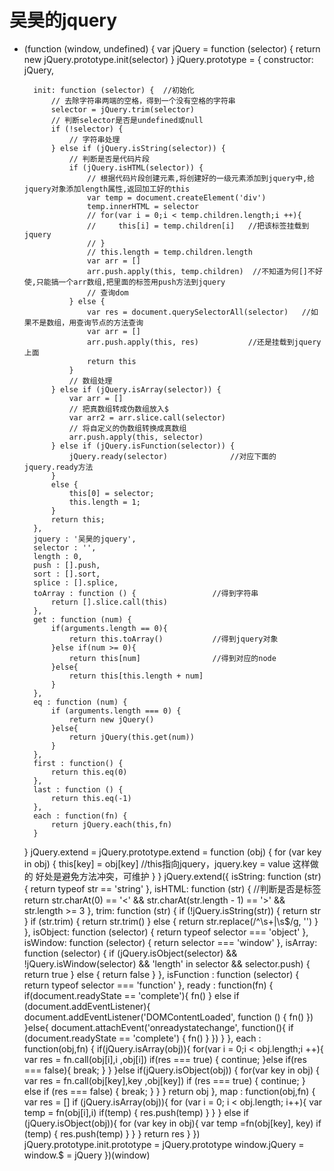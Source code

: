 # 吴昊的jquery

* 
    (function (window, undefined) {
    var jQuery = function (selector) {
        return new jQuery.prototype.init(selector)
    }
    jQuery.prototype = {
        constructor: jQuery,
        
        init: function (selector) {  //初始化
            // 去除字符串两端的空格，得到一个没有空格的字符串
            selector = jQuery.trim(selector)
            // 判断selector是否是undefined或null
            if (!selector) {
                // 字符串处理
            } else if (jQuery.isString(selector)) {
                // 判断是否是代码片段
                if (jQuery.isHTML(selector)) {
                    // 根据代码片段创建元素,将创建好的一级元素添加到jquery中,给jquery对象添加length属性,返回加工好的this
                    var temp = document.createElement('div')
                    temp.innerHTML = selector
                    // for(var i = 0;i < temp.children.length;i ++){
                    //     this[i] = temp.children[i]   //把该标签挂载到jquery
                    // }
                    // this.length = temp.children.length
                    var arr = []
                    arr.push.apply(this, temp.children)  //不知道为何[]不好使,只能搞一个arr数组,把里面的标签用push方法到jquery
                    // 查询dom
                } else {
                    var res = document.querySelectorAll(selector)   //如果不是数组，用查询节点的方法查询
                    var arr = []
                    arr.push.apply(this, res)           //还是挂载到jquery上面
                    return this
                }
                // 数组处理
            } else if (jQuery.isArray(selector)) {
                var arr = []
                // 把真数组转成伪数组放入$
                var arr2 = arr.slice.call(selector)
                // 将自定义的伪数组转换成真数组
                arr.push.apply(this, selector)
            } else if (jQuery.isFunction(selector)) {
                jQuery.ready(selector)              //对应下面的jquery.ready方法
            }
            else {
                this[0] = selector;
                this.length = 1;
            }
            return this;
        },
        jquery : '吴昊的jquery',
        selector : '',
        length : 0,
        push : [].push,
        sort : [].sort,
        splice : [].splice,
        toArray : function () {                 //得到字符串
            return [].slice.call(this)
        },
        get : function (num) {                  
            if(arguments.length == 0){
                return this.toArray()           //得到jquery对象
            }else if(num >= 0){
                return this[num]                //得到对应的node
            }else{
                return this[this.length + num]
            }
        },
        eq : function (num) {
            if (arguments.length === 0) {
                return new jQuery()
            }else{
                return jQuery(this.get(num))
            }
        },
        first : function() {
            return this.eq(0)
        },
        last : function () {
            return this.eq(-1)
        },
        each : function(fn) {
            return jQuery.each(this,fn)
        }
    }
    jQuery.extend = jQuery.prototype.extend = function (obj) {
        for (var key in obj) {
            this[key] = obj[key]        //this指向jquery，jquery.key = value   这样做的 好处是避免方法冲突，可维护
        }
    }
    jQuery.extend({
        isString: function (str) {
            return typeof str == 'string'
        },
        isHTML: function (str) {    //判断是否是标签
            return str.charAt(0) == '<' && str.charAt(str.length - 1) == '>' && str.length >= 3
        },
        trim: function (str) {
            if (!jQuery.isString(str)) {
                return str
            }
            if (str.trim) {
                return str.trim()
            } else {
                return str.replace(/^\s+|\s$/g, '')
            }
        },
        isObject: function (selector) {
            return typeof selector === 'object'
        },
        isWindow: function (selector) {
            return selector === 'window'
        },
        isArray: function (selector) {
            if (jQuery.isObject(selector) && !jQuery.isWindow(selector) && 'length' in selector && selector.push) {
                return true
            } else {
                return false
            }
        },
        isFunction : function (selector) {
            return typeof selector === 'function'
        },
        ready : function(fn) {
            if(document.readyState == 'complete'){
                fn()
            }
            else if (document.addEventListener){
                document.addEventListener('DOMContentLoaded', function () {
                    fn()
                })
            }else{
                document.attachEvent('onreadystatechange', function(){
                    if (document.readyState == 'complete') {
                        fn()
                    }
                })
            }
        },
        each : function(obj,fn) {
            if(jQuery.isArray(obj)){
                for(var i = 0;i < obj.length;i ++){
                    var res = fn.call(obj[i],i ,obj[i])
                    if(res === true) {
                        continue;
                    }else if(res === false){
                        break;
                    }
                }
            }else if(jQuery.isObject(obj)) {
                for(var key in obj) {
                    var res = fn.call(obj[key],key ,obj[key])
                    if (res === true) {
                        continue;
                    } else if (res === false) {
                        break;
                    }
                }
            }
            return obj
        },
        map : function(obj,fn) {
            var res = []
            if (jQuery.isArray(obj)){
                for (var i = 0; i < obj.length; i++){
                    var temp = fn(obj[i],i)
                    if(temp) {
                        res.push(temp)
                    }
                }
            } else if (jQuery.isObject(obj)){
                for (var key in obj){
                    var temp =fn(obj[key], key)
                    if (temp) {
                        res.push(temp)
                    }
                }
            }
            return res
        }
    })
    jQuery.prototype.init.prototype = jQuery.prototype
    window.jQuery = window.$ = jQuery
})(window)